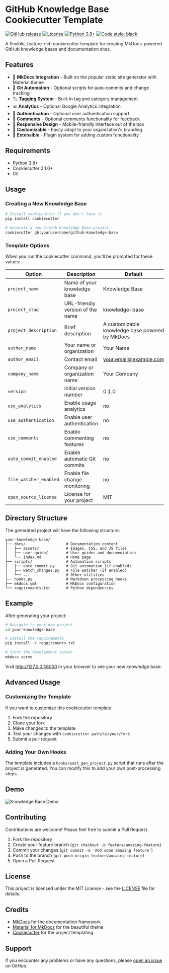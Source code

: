 # GitHub Knowledge Base Cookiecutter Template

[![GitHub release](https://img.shields.io/github/release/armyknife-docs/github-knowledge-base.svg)](https://github.com/armyknife-docs/github-knowledge-base-cookiecutter/releases)
[![License](https://img.shields.io/badge/License-MIT-blue.svg)](https://opensource.org/licenses/MIT)
[![Python 3.8+](https://img.shields.io/badge/python-3.8+-blue.svg)](https://www.python.org/downloads/)
[![Code style: black](https://img.shields.io/badge/code%20style-black-000000.svg)](https://github.com/psf/black)

A flexible, feature-rich cookiecutter template for creating MkDocs-powered GitHub knowledge bases and documentation sites.

## Features

- 🚀 **MkDocs Integration** - Built on the popular static site generator with Material theme
- 🔄 **Git Automation** - Optional scripts for auto-commits and change tracking
- 🏷️ **Tagging System** - Built-in tag and category management
- 📊 **Analytics** - Optional Google Analytics integration
- 🔐 **Authentication** - Optional user authentication support
- 💬 **Comments** - Optional comments functionality for feedback
- 📱 **Responsive Design** - Mobile-friendly interface out of the box
- 🎨 **Customizable** - Easily adapt to your organization's branding
- 🧩 **Extensible** - Plugin system for adding custom functionality

## Requirements

- Python 3.8+
- Cookiecutter 2.1.0+
- Git

## Usage

### Creating a New Knowledge Base

```bash
# Install cookiecutter if you don't have it
pip install cookiecutter

# Generate a new GitHub Knowledge Base project
cookiecutter gh:yourusername/github-knowledge-base
```

### Template Options

When you run the cookiecutter command, you'll be prompted for these values:

| Option | Description | Default |
|--------|-------------|---------|
| `project_name` | Name of your knowledge base | Knowledge Base |
| `project_slug` | URL-friendly version of the name | knowledge-base |
| `project_description` | Brief description | A customizable knowledge base powered by MkDocs |
| `author_name` | Your name or organization | Your Name |
| `author_email` | Contact email | your.email@example.com |
| `company_name` | Company or organization name | Your Company |
| `version` | Initial version number | 0.1.0 |
| `use_analytics` | Enable usage analytics | no |
| `use_authentication` | Enable user authentication | no |
| `use_comments` | Enable commenting features | no |
| `auto_commit_enabled` | Enable automatic Git commits | no |
| `file_watcher_enabled` | Enable file change monitoring | no |
| `open_source_license` | License for your project | MIT |

## Directory Structure

The generated project will have the following structure:

```
your-knowledge-base/
├── docs/                  # Documentation content
│   ├── assets/            # Images, CSS, and JS files
│   ├── user-guide/        # User guides and documentation
│   └── index.md           # Home page
├── scripts/               # Automation scripts
│   ├── auto_commit.py     # Git automation (if enabled)
│   ├── watch_changes.py   # File watcher (if enabled)
│   └── ...                # Other utilities
├── hooks.py               # Markdown processing hooks
├── mkdocs.yml             # MkDocs configuration
└── requirements.txt       # Python dependencies
```

## Example

After generating your project:

```bash
# Navigate to your new project
cd your-knowledge-base

# Install the requirements
pip install -r requirements.txt

# Start the development server
mkdocs serve
```

Visit http://127.0.0.1:8000 in your browser to see your new knowledge base.

## Advanced Usage

### Customizing the Template

If you want to customize this cookiecutter template:

1. Fork the repository
2. Clone your fork
3. Make changes to the template
4. Test your changes with `cookiecutter path/to/your/fork`
5. Submit a pull request

### Adding Your Own Hooks

The template includes a `hooks/post_gen_project.py` script that runs after the project is generated. You can modify this to add your own post-processing steps.

## Demo

![Knowledge Base Demo](demo.gif)

## Contributing

Contributions are welcome! Please feel free to submit a Pull Request.

1. Fork the repository
2. Create your feature branch (`git checkout -b feature/amazing-feature`)
3. Commit your changes (`git commit -m 'Add some amazing feature'`)
4. Push to the branch (`git push origin feature/amazing-feature`)
5. Open a Pull Request

## License

This project is licensed under the MIT License - see the [LICENSE](LICENSE) file for details.

## Credits

- [MkDocs](https://www.mkdocs.org/) for the documentation framework
- [Material for MkDocs](https://squidfunk.github.io/mkdocs-material/) for the beautiful theme
- [Cookiecutter](https://cookiecutter.readthedocs.io/) for the project templating

## Support

If you encounter any problems or have any questions, please [open an issue](https://github.com/yourusername/github-knowledge-base/issues) on GitHub.
